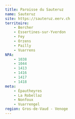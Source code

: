 ```yaml
---
title: Paroisse du Sauteruz
name: Sauteruz
site: https://sauteruz.eerv.ch
territoire:
    - Bercher
    - Essertines-sur-Yverdon
    - Fey
    - Orzens
    - Pailly
    - Vuarrens
NPA:
    - 1038
    - 1044
    - 1413
    - 1416
    - 1417
    - 1418
meta:
    - Épautheyres
    - La Robellaz
    - Nonfoux
    - Vuarrengel
region: Gros-de-Vaud - Venoge
---
```

